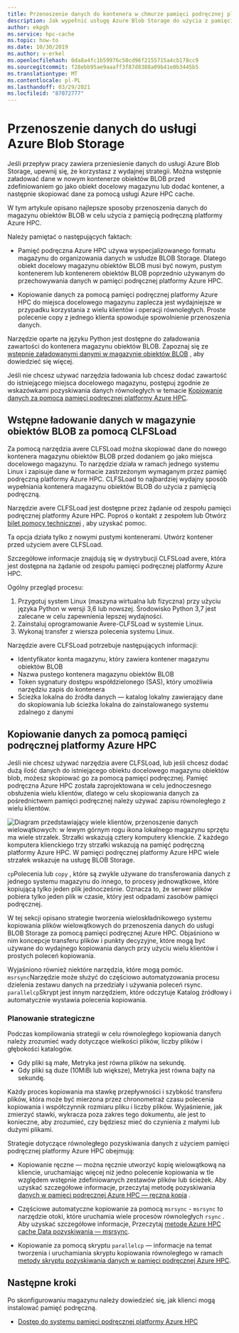 ```yaml
---
title: Przenoszenie danych do kontenera w chmurze pamięci podręcznej platformy Azure HPC
description: Jak wypełnić usługę Azure Blob Storage do użycia z pamięcią podręczną platformy Azure HPC
author: ekpgh
ms.service: hpc-cache
ms.topic: how-to
ms.date: 10/30/2019
ms.author: v-erkel
ms.openlocfilehash: 0da8a4fc1b59976c50cd96f2155715a4cb178cc9
ms.sourcegitcommit: f28ebb95ae9aaaff3f87d8388a09b41e0b3445b5
ms.translationtype: MT
ms.contentlocale: pl-PL
ms.lasthandoff: 03/29/2021
ms.locfileid: "87072777"
---
```

# <a name="move-data-to-azure-blob-storage"></a>Przenoszenie danych do usługi Azure Blob Storage

Jeśli przepływ pracy zawiera przeniesienie danych do usługi Azure Blob Storage, upewnij się, że korzystasz z wydajnej strategii. Można wstępnie załadować dane w nowym kontenerze obiektów BLOB przed zdefiniowaniem go jako obiekt docelowy magazynu lub dodać kontener, a następnie skopiować dane za pomocą usługi Azure HPC cache.

W tym artykule opisano najlepsze sposoby przenoszenia danych do magazynu obiektów BLOB w celu użycia z pamięcią podręczną platformy Azure HPC.

Należy pamiętać o następujących faktach:

* Pamięć podręczna Azure HPC używa wyspecjalizowanego formatu magazynu do organizowania danych w usłudze BLOB Storage. Dlatego obiekt docelowy magazynu obiektów BLOB musi być nowym, pustym kontenerem lub kontenerem obiektów BLOB poprzednio używanym do przechowywania danych w pamięci podręcznej platformy Azure HPC.

* Kopiowanie danych za pomocą pamięci podręcznej platformy Azure HPC do miejsca docelowego magazynu zaplecza jest wydajniejsze w przypadku korzystania z wielu klientów i operacji równoległych. Proste polecenie copy z jednego klienta spowoduje spowolnienie przenoszenia danych.

Narzędzie oparte na języku Python jest dostępne do załadowania zawartości do kontenera magazynu obiektów BLOB. Zapoznaj się ze [wstępnie załadowanymi danymi w magazynie obiektów BLOB](#pre-load-data-in-blob-storage-with-clfsload) , aby dowiedzieć się więcej.

Jeśli nie chcesz używać narzędzia ładowania lub chcesz dodać zawartość do istniejącego miejsca docelowego magazynu, postępuj zgodnie ze wskazówkami pozyskiwania danych równoległych w temacie [Kopiowanie danych za pomocą pamięci podręcznej platformy Azure HPC](#copy-data-through-the-azure-hpc-cache).

## <a name="pre-load-data-in-blob-storage-with-clfsload"></a>Wstępne ładowanie danych w magazynie obiektów BLOB za pomocą CLFSLoad

Za pomocą narzędzia avere CLFSLoad można skopiować dane do nowego kontenera magazynu obiektów BLOB przed dodaniem go jako miejsca docelowego magazynu. To narzędzie działa w ramach jednego systemu Linux i zapisuje dane w formacie zastrzeżonym wymaganym przez pamięć podręczną platformy Azure HPC. CLFSLoad to najbardziej wydajny sposób wypełniania kontenera magazynu obiektów BLOB do użycia z pamięcią podręczną.

Narzędzie avere CLFSLoad jest dostępne przez żądanie od zespołu pamięci podręcznej platformy Azure HPC. Poproś o kontakt z zespołem lub Otwórz [bilet pomocy technicznej](hpc-cache-support-ticket.md) , aby uzyskać pomoc.

Ta opcja działa tylko z nowymi pustymi kontenerami. Utwórz kontener przed użyciem avere CLFSLoad.

Szczegółowe informacje znajdują się w dystrybucji CLFSLoad avere, która jest dostępna na żądanie od zespołu pamięci podręcznej platformy Azure HPC.

Ogólny przegląd procesu:

1. Przygotuj system Linux (maszyna wirtualna lub fizyczna) przy użyciu języka Python w wersji 3,6 lub nowszej. Środowisko Python 3,7 jest zalecane w celu zapewnienia lepszej wydajności.
1. Zainstaluj oprogramowanie Avere-CLFSLoad w systemie Linux.
1. Wykonaj transfer z wiersza polecenia systemu Linux.

Narzędzie avere CLFSLoad potrzebuje następujących informacji:

* Identyfikator konta magazynu, który zawiera kontener magazynu obiektów BLOB
* Nazwa pustego kontenera magazynu obiektów BLOB
* Token sygnatury dostępu współdzielonego (SAS), który umożliwia narzędziu zapis do kontenera
* Ścieżka lokalna do źródła danych — katalog lokalny zawierający dane do skopiowania lub ścieżka lokalna do zainstalowanego systemu zdalnego z danymi

## <a name="copy-data-through-the-azure-hpc-cache"></a>Kopiowanie danych za pomocą pamięci podręcznej platformy Azure HPC

Jeśli nie chcesz używać narzędzia avere CLFSLoad, lub jeśli chcesz dodać dużą ilość danych do istniejącego obiektu docelowego magazynu obiektów blob, możesz skopiować go za pomocą pamięci podręcznej. Pamięć podręczna Azure HPC została zaprojektowana w celu jednoczesnego obsłużenia wielu klientów, dlatego w celu skopiowania danych za pośrednictwem pamięci podręcznej należy używać zapisu równoległego z wielu klientów.

![Diagram przedstawiający wiele klientów, przenoszenie danych wielowątkowych: w lewym górnym rogu ikona lokalnego magazynu sprzętu ma wiele strzałek. Strzałki wskazują cztery komputery klienckie. Z każdego komputera klienckiego trzy strzałki wskazują na pamięć podręczną platformy Azure HPC. W pamięci podręcznej platformy Azure HPC wiele strzałek wskazuje na usługę BLOB Storage.](media/hpc-cache-parallel-ingest.png)

``cp``Polecenia lub ``copy`` , które są zwykle używane do transferowania danych z jednego systemu magazynu do innego, to procesy jednowątkowe, które kopiującą tylko jeden plik jednocześnie. Oznacza to, że serwer plików pobiera tylko jeden plik w czasie, który jest odpadami zasobów pamięci podręcznej.

W tej sekcji opisano strategie tworzenia wieloskładnikowego systemu kopiowania plików wielowątkowych do przenoszenia danych do usługi BLOB Storage za pomocą pamięci podręcznej Azure HPC. Objaśniono w nim koncepcje transferu plików i punkty decyzyjne, które mogą być używane do wydajnego kopiowania danych przy użyciu wielu klientów i prostych poleceń kopiowania.

Wyjaśniono również niektóre narzędzia, które mogą pomóc. ``msrsync``Narzędzie może służyć do częściowo automatyzowania procesu dzielenia zestawu danych na przedziały i używania poleceń rsync. ``parallelcp``Skrypt jest innym narzędziem, które odczytuje Katalog źródłowy i automatycznie wystawia polecenia kopiowania.

### <a name="strategic-planning"></a>Planowanie strategiczne

Podczas kompilowania strategii w celu równoległego kopiowania danych należy zrozumieć wady dotyczące wielkości plików, liczby plików i głębokości katalogów.

* Gdy pliki są małe, Metryka jest równa plików na sekundę.
* Gdy pliki są duże (10MiBi lub większe), Metryka jest równa bajty na sekundę.

Każdy proces kopiowania ma stawkę przepływności i szybkość transferu plików, która może być mierzona przez chronometraż czasu polecenia kopiowania i współczynnik rozmiaru pliku i liczby plików. Wyjaśnienie, jak zmierzyć stawki, wykracza poza zakres tego dokumentu, ale jest to konieczne, aby zrozumieć, czy będziesz mieć do czynienia z małymi lub dużymi plikami.

Strategie dotyczące równoległego pozyskiwania danych z użyciem pamięci podręcznej platformy Azure HPC obejmują:

* Kopiowanie ręczne — można ręcznie utworzyć kopię wielowątkową na kliencie, uruchamiając więcej niż jedno polecenie kopiowania w tle względem wstępnie zdefiniowanych zestawów plików lub ścieżek. Aby uzyskać szczegółowe informacje, przeczytaj metodę pozyskiwania [danych w pamięci podręcznej Azure HPC — ręczna kopia](hpc-cache-ingest-manual.md) .

* Częściowe automatyczne kopiowanie za pomocą ``msrsync``  -  ``msrsync`` to narzędzie otoki, które uruchamia wiele procesów równoległych ``rsync`` . Aby uzyskać szczegółowe informacje, Przeczytaj [metodę Azure HPC cache Data pozyskiwania — msrsync](hpc-cache-ingest-msrsync.md).

* Kopiowanie za pomocą skryptu ``parallelcp`` — informacje na temat tworzenia i uruchamiania skryptu kopiowania równoległego w ramach [metody skryptu pozyskiwania danych w pamięci podręcznej Azure HPC](hpc-cache-ingest-parallelcp.md).

## <a name="next-steps"></a>Następne kroki

Po skonfigurowaniu magazynu należy dowiedzieć się, jak klienci mogą instalować pamięć podręczną.

* [Dostęp do systemu pamięci podręcznej platformy Azure HPC](hpc-cache-mount.md)
